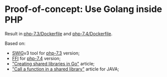# Proof-of-concept: Use Golang inside PHP

Result in [php-7.3/Dockerfile](php-7.3/Dockerfile) and [php-7.4/Dockerfile](php-7.4/Dockerfile).

Based on:
* [SWIG](http://www.swig.org)v3 tool for [php-7.3](php-7.3) version;
* [FFI](https://www.php.net/manual/class.ffi.php) for [php-7.4](php-7.4) version;
* ["Creating shared libraries in Go"](http://snowsyn.net/2016/09/11/creating-shared-libraries-in-go/) article;
* ["Call a function in a shared library"](https://rosettacode.org/wiki/Call_a_function_in_a_shared_library#Java) article for JAVA;
 